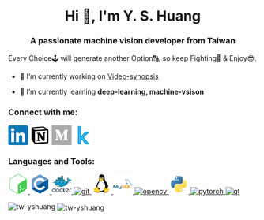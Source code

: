 <h1 align="center">Hi 👋, I'm Y. S. Huang</h1>
<h3 align="center">A passionate machine vision developer from Taiwan</h3>
Every Choice🕹 will generate another Option🔠, so keep Fighting🦾 & Enjoy😎.

- 🔭 I’m currently working on [Video-synopsis](https://github.com/tw-yshuang/NTUST_HandOver-Codebook)

- 🌱 I’m currently learning **deep-learning, machine-vsison**

<h3 align="left">Connect with me:</h3>
<p align="left">
<a href="https://linkedin.com/in/yu-shun-huang" target="blank"><img align="center" src="./icons/linkedin.svg" alt="yu-shun-huang" height="40" width="40" /></a>
<a href="https://tw-yshuang.notion.site/tw-yshuang/Y-S-Huang-s-Notaion-eb29efd03f55498b93a081f162da452d" target="blank"><img align="center" src="./icons/notion.png" alt="@tw.yshuang" height="40" width="40" /></a>
<a href="https://tw-yshuang.medium.com/" target="blank"><img align="center" src="./icons/medium_1.svg" alt="@tw.yshuang" height="40" width="40" /></a>
<a href="https://kaggle.com/twyshuang" target="blank"><img align="center" src="./icons/kaggle.svg" alt="twyshuang" height="40" width="40" /></a>
</p>

<h3 align="left">Languages and Tools:</h3>
<p align="left"> <a href="https://www.gnu.org/software/bash/" target="_blank"> <img src="./icons/bash.svg" alt="bash" width="40" height="40"/> </a> <a href="https://www.cprogramming.com/" target="_blank"> <img src="https://raw.githubusercontent.com/devicons/devicon/master/icons/c/c-original.svg" alt="c" width="40" height="40"/> </a> <a href="https://www.docker.com/" target="_blank"> <img src="https://raw.githubusercontent.com/devicons/devicon/master/icons/docker/docker-original-wordmark.svg" alt="docker" width="40" height="40"/> </a> <a href="https://git-scm.com/" target="_blank"> <img src="https://www.vectorlogo.zone/logos/git-scm/git-scm-icon.svg" alt="git" width="40" height="40"/> </a> <a href="https://www.linux.org/" target="_blank"> <img src="https://raw.githubusercontent.com/devicons/devicon/master/icons/linux/linux-original.svg" alt="linux" width="40" height="40"/> </a> <a href="https://www.mysql.com/" target="_blank"> <img src="https://raw.githubusercontent.com/devicons/devicon/master/icons/mysql/mysql-original-wordmark.svg" alt="mysql" width="40" height="40"/> </a> <a href="https://opencv.org/" target="_blank"> <img src="https://www.vectorlogo.zone/logos/opencv/opencv-icon.svg" alt="opencv" width="40" height="40"/> </a> <a href="https://www.python.org" target="_blank"> <img src="https://raw.githubusercontent.com/devicons/devicon/master/icons/python/python-original.svg" alt="python" width="40" height="40"/> </a> <a href="https://pytorch.org/" target="_blank"> <img src="https://www.vectorlogo.zone/logos/pytorch/pytorch-icon.svg" alt="pytorch" width="40" height="40"/> </a> <a href="https://www.qt.io/" target="_blank"> <img src="https://upload.wikimedia.org/wikipedia/commons/0/0b/Qt_logo_2016.svg" alt="qt" width="40" height="40"/> </a> </p>

<p><img align="left" src="https://github-readme-stats.vercel.app/api/top-langs?username=tw-yshuang&show_icons=true&locale=en&layout=compact" alt="tw-yshuang" /></p>

<p>&nbsp;<img height="165" align="center" src="https://github-readme-stats.vercel.app/api?username=tw-yshuang&show_icons=true&locale=en" alt="tw-yshuang" /></p>

